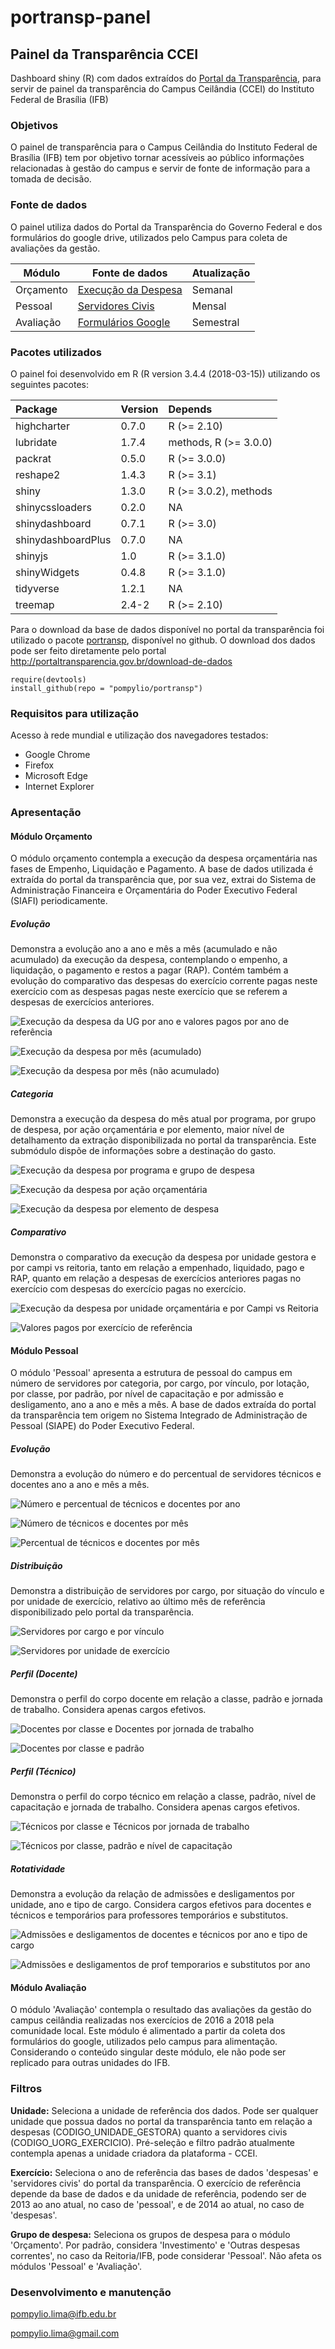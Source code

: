 portransp-panel
================

Painel da Transparência CCEI
----------------------------

Dashboard shiny (R) com dados extraídos do [Portal da Transparência](http://portaltransparencia.gov.br), para servir de painel da transparência do Campus Ceilândia (CCEI) do Instituto Federal de Brasília (IFB)

### Objetivos

O painel de transparência para o Campus Ceilândia do Instituto Federal de Brasília (IFB) tem por objetivo tornar acessíveis ao público informações relacionadas à gestão do campus e servir de fonte de informação para a tomada de decisão.

### Fonte de dados

O painel utiliza dados do Portal da Transparência do Governo Federal e dos formulários do google drive, utilizados pelo Campus para coleta de avaliações da gestão.

| Módulo    | Fonte de dados                                                                                   | Atualização |
|-----------|--------------------------------------------------------------------------------------------------|-------------|
| Orçamento | [Execução da Despesa](http://www.portaltransparencia.gov.br/download-de-dados/despesas-execucao) | Semanal     |
| Pessoal   | [Servidores Civis](http://www.portaltransparencia.gov.br/download-de-dados/servidores)           | Mensal      |
| Avaliação | [Formulários Google](https://www.google.com/forms/about/)                                        | Semestral   |

### Pacotes utilizados

O painel foi desenvolvido em R (R version 3.4.4 (2018-03-15)) utilizando os seguintes pacotes:

| Package            | Version | Depends                  |
|:-------------------|:--------|:-------------------------|
| highcharter        | 0.7.0   | R (&gt;= 2.10)           |
| lubridate          | 1.7.4   | methods, R (&gt;= 3.0.0) |
| packrat            | 0.5.0   | R (&gt;= 3.0.0)          |
| reshape2           | 1.4.3   | R (&gt;= 3.1)            |
| shiny              | 1.3.0   | R (&gt;= 3.0.2), methods |
| shinycssloaders    | 0.2.0   | NA                       |
| shinydashboard     | 0.7.1   | R (&gt;= 3.0)            |
| shinydashboardPlus | 0.7.0   | NA                       |
| shinyjs            | 1.0     | R (&gt;= 3.1.0)          |
| shinyWidgets       | 0.4.8   | R (&gt;= 3.1.0)          |
| tidyverse          | 1.2.1   | NA                       |
| treemap            | 2.4-2   | R (&gt;= 2.10)           |

Para o download da base de dados disponível no portal da transparência foi utilizado o pacote [portransp](https://github.com/pompylio/portransp), disponível no github. O download dos dados pode ser feito diretamente pelo portal <http://portaltransparencia.gov.br/download-de-dados>

    require(devtools)
    install_github(repo = "pompylio/portransp")

### Requisitos para utilização

Acesso à rede mundial e utilização dos navegadores testados:

-   Google Chrome
-   Firefox
-   Microsoft Edge
-   Internet Explorer

### Apresentação

#### Módulo Orçamento

O módulo orçamento contempla a execução da despesa orçamentária nas fases de Empenho, Liquidação e Pagamento. A base de dados utilizada é extraída do portal da transparência que, por sua vez, extrai do Sistema de Administração Financeira e Orçamentária do Poder Executivo Federal (SIAFI) periodicamente.

##### Evolução

Demonstra a evolução ano a ano e mês a mês (acumulado e não acumulado) da execução da despesa, contemplando o empenho, a liquidação, o pagamento e restos a pagar (RAP). Contém também a evolução do comparativo das despesas do exercício corrente pagas neste exercício com as despesas pagas neste exercício que se referem a despesas de exercícios anteriores.

![Execução da despesa da UG por ano e valores pagos por ano de referência](/srv/shiny-server/portransp-panel/img/img01.PNG)

![Execução da despesa por mês (acumulado)](/srv/shiny-server/portransp-panel/img/img02.PNG)

![Execução da despesa por mês (não acumulado)](/srv/shiny-server/portransp-panel/img/img03.PNG)

##### Categoria

Demonstra a execução da despesa do mês atual por programa, por grupo de despesa, por ação orçamentária e por elemento, maior nível de detalhamento da extração disponibilizada no portal da transparência. Este submódulo dispõe de informações sobre a destinação do gasto.

![Execução da despesa por programa e grupo de despesa](/srv/shiny-server/portransp-panel/img/img04.PNG)

![Execução da despesa por ação orçamentária](/srv/shiny-server/portransp-panel/img/img05.PNG)

![Execução da despesa por elemento de despesa](/srv/shiny-server/portransp-panel/img/img06.PNG)

##### Comparativo

Demonstra o comparativo da execução da despesa por unidade gestora e por campi vs reitoria, tanto em relação a empenhado, liquidado, pago e RAP, quanto em relação a despesas de exercícios anteriores pagas no exercício com despesas do exercício pagas no exercício.

![Execução da despesa por unidade orçamentária e por Campi vs Reitoria](/srv/shiny-server/portransp-panel/img/img07.PNG)

![Valores pagos por exercício de referência](/srv/shiny-server/portransp-panel/img/img08.PNG)

#### Módulo Pessoal

O módulo 'Pessoal' apresenta a estrutura de pessoal do campus em número de servidores por categoria, por cargo, por vínculo, por lotação, por classe, por padrão, por nível de capacitação e por admissão e desligamento, ano a ano e mês a mês. A base de dados extraída do portal da transparência tem origem no Sistema Integrado de Administração de Pessoal (SIAPE) do Poder Executivo Federal.

##### Evolução

Demonstra a evolução do número e do percentual de servidores técnicos e docentes ano a ano e mês a mês.

![Número e percentual de técnicos e docentes por ano](/srv/shiny-server/portransp-panel/img/img09.PNG)

![Número de técnicos e docentes por mês](/srv/shiny-server/portransp-panel/img/img10.PNG)

![Percentual de técnicos e docentes por mês](/srv/shiny-server/portransp-panel/img/img11.PNG)

##### Distribuição

Demonstra a distribuição de servidores por cargo, por situação do vínculo e por unidade de exercício, relativo ao último mês de referência disponibilizado pelo portal da transparência.

![Servidores por cargo e por vínculo](/srv/shiny-server/portransp-panel/img/img12.PNG)

![Servidores por unidade de exercício](/srv/shiny-server/portransp-panel/img/img13.PNG)

##### Perfil (Docente)

Demonstra o perfil do corpo docente em relação a classe, padrão e jornada de trabalho. Considera apenas cargos efetivos.

![Docentes por classe e Docentes por jornada de trabalho](/srv/shiny-server/portransp-panel/img/img14.PNG)

![Docentes por classe e padrão](/srv/shiny-server/portransp-panel/img/img15.PNG)

##### Perfil (Técnico)

Demonstra o perfil do corpo técnico em relação a classe, padrão, nível de capacitação e jornada de trabalho. Considera apenas cargos efetivos.

![Técnicos por classe e Técnicos por jornada de trabalho](/srv/shiny-server/portransp-panel/img/img16.PNG)

![Técnicos por classe, padrão e nível de capacitação](/srv/shiny-server/portransp-panel/img/img17.PNG)

##### Rotatividade

Demonstra a evolução da relação de admissões e desligamentos por unidade, ano e tipo de cargo. Considera cargos efetivos para docentes e técnicos e temporários para professores temporários e substitutos.

![Admissões e desligamentos de docentes e técnicos por ano e tipo de cargo](/srv/shiny-server/portransp-panel/img/img18.PNG)

![Admissões e desligamentos de prof temporarios e substitutos por ano](/srv/shiny-server/portransp-panel/img/img19.PNG)

#### Módulo Avaliação

O módulo 'Avaliação' contempla o resultado das avaliações da gestão do campus ceilândia realizadas nos exercícios de 2016 a 2018 pela comunidade local. Este módulo é alimentado a partir da coleta dos formulários do google, utilizados pelo campus para alimentação. Considerando o conteúdo singular deste módulo, ele não pode ser replicado para outras unidades do IFB.

### Filtros

**Unidade:** Seleciona a unidade de referência dos dados. Pode ser qualquer unidade que possua dados no portal da transparência tanto em relação a despesas (CODIGO\_UNIDADE\_GESTORA) quanto a servidores civis (CODIGO\_UORG\_EXERCICIO). Pré-seleção e filtro padrão atualmente contempla apenas a unidade criadora da plataforma - CCEI.

**Exercício:** Seleciona o ano de referência das bases de dados 'despesas' e 'servidores civis' do portal da transparência. O exercício de referência depende da base de dados e da unidade de referência, podendo ser de 2013 ao ano atual, no caso de 'pessoal', e de 2014 ao atual, no caso de 'despesas'.

**Grupo de despesa:** Seleciona os grupos de despesa para o módulo 'Orçamento'. Por padrão, considera 'Investimento' e 'Outras despesas correntes', no caso da Reitoria/IFB, pode considerar 'Pessoal'. Não afeta os módulos 'Pessoal' e 'Avaliação'.

### Desenvolvimento e manutenção

<pompylio.lima@ifb.edu.br>

<pompylio.lima@gmail.com>
